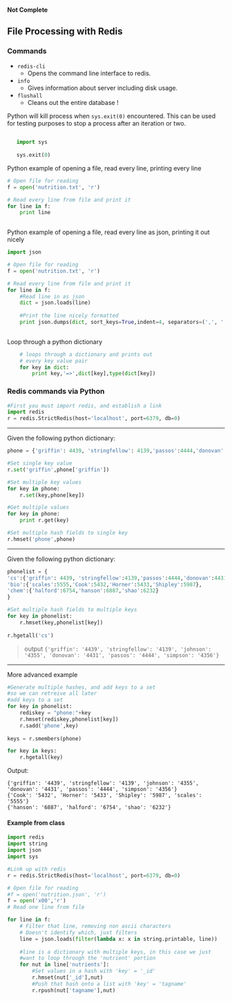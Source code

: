 #### Not Complete
## File Processing with Redis

### Commands

- `redis-cli` 
    - Opens the command line interface to redis.
- `info`
    - Gives information about server including disk usage.
- `flushall`
    - Cleans out the entire database ! 



Python will kill process when `sys.exit(0)` encountered. This can be used for testing purposes 
to stop a process after an iteration or two.

```python

   import sys
   
   sys.exit(0)
```

Python example of opening a file, read every line, printing every line

```python
# Open file for reading
f = open('nutrition.txt', 'r')

# Read every line from file and print it
for line in f:
    print line
       
```

Python example of opening a file, read every line as json, printing it out nicely

```python
import json

# Open file for reading
f = open('nutrition.txt', 'r')

# Read every line from file and print it
for line in f:
    #Read line in as json
    dict = json.loads(line)
    
    #Print the line nicely formatted
    print json.dumps(dict, sort_keys=True,indent=4, separators=(',', ': '))
       
```

Loop through a python dictionary

```python
    # loops through a dictionary and prints out
    # every key value pair
    for key in dict:
        print key,'=>',dict[key],type(dict[key])
```

### Redis commands via Python

```python
#First you must import redis, and establish a link
import redis
r = redis.StrictRedis(host='localhost', port=6379, db=0)
```
-----

Given the following python dictionary:

```python
phone = {'griffin': 4439, 'stringfellow': 4139,'passos':4444,'donovan':4431,'johnson':4355,'simpson':4356,'wuthrich':4664, 'halverson':4988}
```

```python
#Set single key value
r.set('griffin',phone['griffin'])
```

```python
#Set multiple key values
for key in phone:
    r.set(key,phone[key])
```

```python
#Get multiple values
for key in phone:
    print r.get(key)
```
```python
#Set multiple hash fields to single key
r.hmset('phone',phone)
```

-----

Given the following python dictionary:

```python
phonelist = {
'cs':{'griffin': 4439, 'stringfellow':4139,'passos':4444,'donovan':4431,'johnson':4355,'simpson':4356},
'bio':{'scales':5555,'Cook':5432,'Horner':5433,'Shipley':5987},
'chem':{'halford':6754,'hanson':6887,'shao':6232}
}
```

```python
#Set multiple hash fields to multiple keys
for key in phonelist:
    r.hmset(key,phonelist[key])
    
r.hgetall('cs')
```

>output `{'griffin': '4439', 'stringfellow': '4139', 'johnson': '4355', 'donovan': '4431', 'passos': '4444', 'simpson': '4356'}`

-----

More advanced example

```python
#Generate multiple hashes, and add keys to a set 
#so we can retreive all later
#add keys to a set 
for key in phonelist:
    rediskey = "phone:"+key
    r.hmset(rediskey,phonelist[key])
    r.sadd('phone',key)
    
keys = r.smembers(phone)

for key in keys:
    r.hgetall(key)
```
Output:
```
{'griffin': '4439', 'stringfellow': '4139', 'johnson': '4355', 'donovan': '4431', 'passos': '4444', 'simpson': '4356'}
{'Cook': '5432', 'Horner': '5433', 'Shipley': '5987', 'scales': '5555'}
{'hanson': '6887', 'halford': '6754', 'shao': '6232'}
```

#### Example from class

```python
import redis
import string
import json
import sys

#Link up with redis 
r = redis.StrictRedis(host='localhost', port=6379, db=0)

# Open file for reading
#f = open('nutrition.json', 'r')
f = open('x00','r')
# Read one line from file

for line in f:
    # Filter that line, removing non ascii characters
    # Doesn't identify which, just filters
    line = json.loads(filter(lambda x: x in string.printable, line))
    
    #line is a dictionary with multiple keys, in this case we just
    #want to loop through the 'nutrient' portion
    for nut in line['nutrients']:
        #Set values in a hash with 'key' = '_id'
    	r.hmset(nut['_id'],nut)
    	#Push that hash onto a list with 'key' = 'tagname'
        r.rpush(nut['tagname'],nut)
        

    

```
